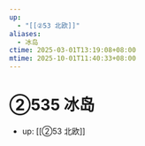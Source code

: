 ```yaml
---
up:
  - "[[②53 北欧]]"
aliases:
  - 冰岛
ctime: 2025-03-01T13:19:08+08:00
mtime: 2025-10-01T11:40:33+08:00
---
```


# ②535 冰岛

- up: [[②53 北欧]]
